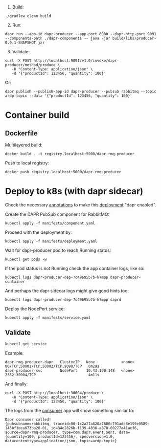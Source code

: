 1. Build:
```
./gradlew clean build
```
2. Run:
```
dapr run --app-id dapr-producer --app-port 8080 --dapr-http-port 9091 --components-path ./dapr-components -- java -jar build/libs/producer-0.0.1-SNAPSHOT.jar
```
3. Validate:
```
curl -X POST http://localhost:9091/v1.0/invoke/dapr-producer/method/produce \
   -H "Content-Type: application/json" \
   -d '{"productId": 123456, "quantity": 100}'
```
Or:
```
dapr publish --publish-app-id dapr-producer --pubsub rabbitmq --topic ardp-topic --data '{"productId": 123456, "quantity": 100}'
```
# Container build
## Dockerfile
Multilayered build:
```
docker build . -t registry.localhost:5000/dapr-rmq-producer
```
Push to local registry:
```
docker push registry.localhost:5000/dapr-rmq-producer
```
# Deploy to k8s (with dapr sidecar)
Check the necessary [annotations](https://docs.dapr.io/operations/hosting/kubernetes/kubernetes-overview/) to make this [deployment](./manifests/deployment.yaml) "dapr enabled".

Create the DAPR PubSub component for RabbitMQ:
```
kubectl apply -f manifests/component.yaml
```
Proceed with the deployment by:
```
kubectl apply -f manifests/deployment.yaml
```
Wait for dapr-producer pod to reach Running status:
```
kubectl get pods -w
```
If the pod status is not Running check the app container logs, like so:
```
kubectl logs dapr-producer-dep-7c49695b7b-k7mpp dapr-producer-container
```
And perhaps the dapr sidecar logs might give good hints too:
```
kubectl logs dapr-producer-dep-7c49695b7b-k7mpp daprd
```
Deploy the NodePort service:
```
kubectl apply -f manifests/service.yaml
```
## Validate
```
kubectl get service
```
Example:
```
dapr-rmq-producer-dapr   ClusterIP   None            <none>        80/TCP,50001/TCP,50002/TCP,9090/TCP   6m29s
dapr-producer-svc        NodePort    10.43.190.148   <none>        2352:30004/TCP                        4m11s
```
And finally:
```
curl -X POST http://localhost:30004/produce \
   -H "Content-Type: application/json" \
   -d '{"productId": 123456, "quantity": 100}'
```
The logs from the [consumer](../consumer/README.md) app will show something similar to:
```
Dapr consumer called!
{pubsubname=rabbitmq, traceid=00-1c2a27a820a7680c791adc8e199e0589-145bf1eea673ba28-01, id=34e2826b-f139-4836-a878-60277a41acf6, source=dapr-rmq-producer, type=com.dapr.event.sent, data={quantity=100, productId=123456}, specversion=1.0, datacontenttype=application/json, topic=ardp-topic}
```
